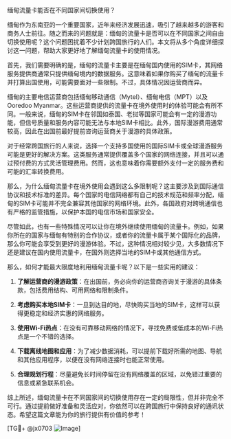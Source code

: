 缅甸流量卡能否在不同国家间切换使用？

缅甸作为东南亚的一个重要国家，近年来经济发展迅速，吸引了越来越多的游客和商务人士前往。随之而来的问题就是：缅甸的流量卡是否可以在不同国家之间自由切换使用呢？这个问题困扰着不少计划跨国旅行的人们。本文将从多个角度详细探讨这一问题，帮助大家更好地了解缅甸流量卡的使用情况。

首先，我们需要明确的是，缅甸的流量卡主要是在缅甸国内使用的SIM卡，其网络服务提供商通常只提供缅甸境内的数据服务。这意味着如果你购买了缅甸的流量卡并打算出国使用，可能需要面对一些限制。不过，具体情况因运营商而异。

缅甸的主要电信运营商包括缅甸移动通信（Mytel）、缅甸电信（MPT）以及Ooredoo Myanmar。这些运营商提供的流量卡在境外使用时的体验可能会有所不同。一般来说，缅甸的SIM卡在邻国如泰国、老挝等国家可能会有一定的漫游功能，但信号质量和服务内容可能无法与本地SIM卡相比。此外，国际漫游费用通常较高，因此在出国前最好提前咨询运营商关于漫游的具体政策。

对于经常跨国旅行的人来说，选择一个支持多国使用的国际SIM卡或全球漫游服务可能是更好的解决方案。这类服务通常提供覆盖多个国家的网络连接，并且可以通过预付费的方式灵活管理费用。然而，这也意味着你需要额外支付一定的服务费和可能的汇率转换费用。

那么，为什么缅甸流量卡在境外使用会遇到这么多限制呢？这主要涉及到国际通信协议和技术标准的差异。每个国家的电信网络都有自己的技术规范和频率分配，缅甸的SIM卡可能并不完全兼容其他国家的网络环境。此外，各国政府对跨境通信也有严格的监管措施，以保护本国的电信市场和国家安全。

尽管如此，也有一些特殊情况可以让你在境外继续使用缅甸的流量卡。例如，如果你所在的国家与缅甸有特别的合作协议，或者你的流量卡属于某个国际化的品牌，那么你可能会享受到更好的漫游体验。不过，这种情况相对较少见，大多数情况下还是建议在国内使用流量卡，在国外则选择当地的SIM卡或其他通信方式。

那么，如何才能最大限度地利用缅甸流量卡呢？以下是一些实用的建议：

1. **了解运营商的漫游政策**：在出国前，务必向你的运营商咨询关于漫游的具体条款，包括费用结构、可用网络和限制条件。
   
2. **考虑购买本地SIM卡**：一旦到达目的地，尽快购买当地的SIM卡，这样可以获得更稳定和经济实惠的网络服务。

3. **使用Wi-Fi热点**：在没有可靠移动网络的情况下，寻找免费或低成本的Wi-Fi热点是一个不错的选择。

4. **下载离线地图和应用**：为了减少数据消耗，可以提前下载好所需的地图、导航和其他应用程序，以便在没有网络连接时也能正常使用。

5. **合理规划行程**：尽量避免长时间停留在没有网络覆盖的区域，以免错过重要的信息或紧急联系机会。

综上所述，缅甸流量卡在不同国家间的切换使用存在一定的局限性，但并非完全不可行。通过提前做好准备和灵活应对，你依然可以在跨国旅行中保持良好的通讯状态。希望这篇文章能为你的旅行提供有价值的参考！

[TG💪+ @jx0703 ![Image](https://github.com/user-attachments/assets/dbca1d08-cadb-493c-b0ec-ad6f7a83f270)]